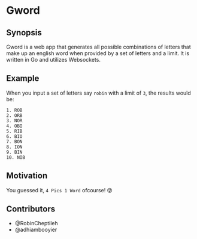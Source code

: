 # Gword

## Synopsis

Gword is a web app that generates all possible combinations of letters that make up an english word when provided by a set of letters and a limit. It is written in Go and utilizes Websockets.

## Example

When you input a set of letters say `robin` with a limit of `3`, the results would be:
```
1. ROB
2. ORB
3. NOR
4. OBI
5. RIB
6. BIO
7. BON
8. ION
9. BIN
10. NIB
```

## Motivation

You guessed it, `4 Pics 1 Word` ofcourse! :stuck_out_tongue_winking_eye:

## Contributors

* @RobinCheptileh
* @adhiambooyier
